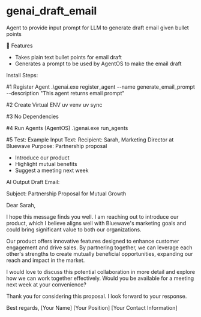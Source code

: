 # genai_draft_email
Agent to provide input prompt for LLM to generate draft email given bullet points

🚀 Features
- Takes plain text bullet points for email draft
- Generates a prompt to be used by AgentOS to make the email draft

Install Steps:

#1 Register Agent .\genai.exe register_agent --name generate_email_prompt --description "This agent returns email prompt"

#2 Create Virtual ENV uv venv uv sync

#3 No Dependencies

#4 Run Agents (AgentOS) .\genai.exe run_agents

#5 Test:
Example Input Text:
Recipient: Sarah, Marketing Director at Bluewave Purpose: Partnership proposal

- Introduce our product
- Highlight mutual benefits
- Suggest a meeting next week

AI Output Draft Email:

Subject: Partnership Proposal for Mutual Growth

Dear Sarah,

I hope this message finds you well. I am reaching out to introduce our product, which I believe aligns well with Bluewave's marketing goals and could bring significant value to both our organizations.

Our product offers innovative features designed to enhance customer engagement and drive sales. By partnering together, we can leverage each other's strengths to create mutually beneficial opportunities, expanding our reach and impact in the market.

I would love to discuss this potential collaboration in more detail and explore how we can work together effectively. Would you be available for a meeting next week at your convenience?

Thank you for considering this proposal. I look forward to your response.

Best regards,
[Your Name]
[Your Position]
[Your Contact Information]
